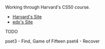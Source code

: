 Working through Harvard's CS50 course.

* [Harvard's Site](https://cs50.harvard.edu/)
* [edx's Site](https://www.edx.org/course/introduction-computer-science-harvardx-cs50x)

TODO

pset3 - Find, Game of Fifteen
pset4 - Recover
